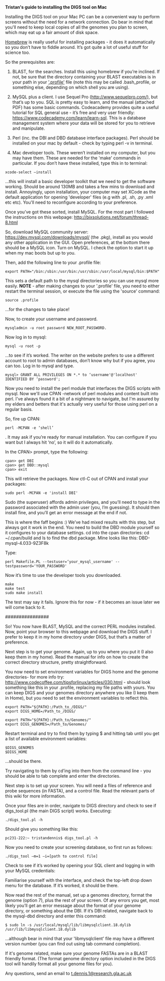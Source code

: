 **Tristan's guide to installing the DIGS tool on Mac**

Installing the DIGS tool on your Mac PC can be a convenient way to perform screens without the need for a network connection. Do bear in mind that you'll need to keep local copies of all the genomes you plan to screen, which may eat up a fair amount of disk space.  

[Homebrew](http://brew.sh/) is really useful for installing packages - it does it automatically so you don’t have to fiddle around. It’s got quite a lot of useful stuff for science too.

So the prerequisites are:

1. BLAST, for the searches. Install this using homebrew if you’re inclined. If not, be sure that the directory containing your BLAST executables is in your path in your ['.profile'](http://www.theunixschool.com/2011/07/what-is-profile-file.html) file (note this may be called .bash_profile, or something else, depending on which shell you are using).

2. MySQL plus a client. I use Sequel Pro (http://www.sequelpro.com/), but that’s up to you. SQL is pretty easy to learn, and the manual (attached PDF) has some basic commands. Codeacademy provides quite a useful tutorial for SQL general use - it’s free and very user friendly: https://www.codecademy.com/learn/learn-sql. This is a database management system where your data will be stored for you to retrieve and manipulate.

3. Perl (inc. the DBI and DBD database interface packages). Perl should be installed on your mac by default - check by typing perl -v in terminal.

4. Mac developer tools. These weren’t installed on my computer, but you may have them. These are needed for the 'make' commands in particular. If you don’t have these installed, type this in to terminal: 

```
xcode-select —install
```
...this will install a basic developer toolkit that we need to get the software working. Should be around 130MB and takes a few mins to download and install. Annoyingly, upon installation, your computer may set XCode as the default application for opening 'developer' files (e.g with .pl, .sh, .py .xml etc etc). You'll need to reconfigure according to your preference.

Once you’ve got these sorted, install MySQL. For the most part I followed the instructions on this webpage: http://bixsolutions.net/forum/thread-8.html

So, download MySQL community server: https://dev.mysql.com/downloads/mysql/ (the .pkg), install as you would any other application in the GUI. Open preferences, at the bottom there should be a MySQL icon. Turn on MySQL. I check the option to start it up when my mac boots but up to you.

Then, add the following line to your .profile file: 

```
export PATH="/bin:/sbin:/usr/bin:/usr/sbin:/usr/local/mysql/bin:$PATH"
```
This sets a default path to the mysql directories so you can use mysql more easily.  **NOTE** - after making changes to your '.profile' file, you need to either restart the terminal session, or execute the file using the 'source' command:

```
source .profile
```

...for the changes to take place!

Now, to create your username and password. 

```
mysqladmin -u root password NEW_ROOT_PASSWORD. 
```

Now log in to mysql: 

```
mysql -u root -p
```

...to see if it’s worked. The writer on the website prefers to use a different account to root to admin databases, don’t know why but if you agree, you can too. Log in to mysql and type.

```
mysql> GRANT ALL PRIVILEGES ON *.* to ‘username'@'localhost' IDENTIFIED BY ‘password';
```
Now you need to install the perl module that interfaces the DIGS scripts with mysql. Now we'll use CPAN -network of perl modules and content built into perl. I've always found it a bit of a nightmare to navigate, but I'm assured by my elders and betters that it's actually very useful for those using perl on a regular basis.

So, fire up CPAN:

```
perl -MCPAN -e ‘shell’
```

. It may ask if you’re ready for manual installation. You can configure if you want but I always hit ‘no’, so it will do it automatically.


In the CPAN> prompt, type the following:

```
cpan> get DBI
cpan> get DBD::mysql
cpan> exit
```

This will retrieve the packages. Now ctl-C out of CPAN and install your packages:

```
sudo perl -MCPAN -e 'install DBI'
```

Sudo (the superuser) affords admin privileges, and you’ll need to type in the password associated with the admin user (you, I’m guessing). It should then install fine, and you’ll get an error message at the end if not.

This is where the faff begins :) We’ve had mixed results with this step, but always got it work in the end. You need to build the DBD module yourself so it configures to your database settings. cd into the cpan directories: cd ~/.cpan/build and ls to find the dbd package. Mine looks like this: DBD-mysql-4.033-9Z3F8k

Type:

```
perl Makefile.PL --testuser=‘your_mysql_username' --testpassword='YOUR_PASSWORD'
```

Now it’s time to use the developer tools you downloaded. 

```
make
make test
sudo make install
```

The test may say it fails. Ignore this for now - if it becomes an issue later we will come back to it.


################

So! You now have BLAST, MySQL and the correct PERL modules installed. Now, point your browser to this webpage and download the DIGS stuff. I prefer to keep it in my home directory under DIGS, but that’s a matter of preference.

Next step is to get your genome. Again, up to you where you put it (I also keep them in my home). Read the manual for info on how to create the correct directory structure, pretty straightforward.

You now need to set environment variables for DIGS home and the genome directories- for more info try: http://www.codecoffee.com/tipsforlinux/articles/030.html - should look something like this in your .profile, replacing my file paths with yours. You can keep DIGS and your genomes directory anywhere you like (I keep them in Home), but you need to set the environment variables to reflect this.

```
export PATH="${PATH}:/Path_to_/DIGS/"
export DIGS_HOME=/Path_to_/DIGS/          

export PATH="${PATH}:/Path_to/Genomes/"
export DIGS_GENOMES=/Path_to/Genomes/
```

Restart terminal and try to find them by typing $ and hitting tab until you get a list of available environment variables:

```
$DIGS_GENOMES 
$DIGS_HOME 
```

...should be there.

Try navigating to them by cd’ing into them from the command line - you should be able to tab complete and enter the directories.

Next step is to set up your screen. You will need a files of reference and probe sequences (in FASTA), and a control file. Read the relevant parts of this wiki for more information.

Once your files are in order, navigate to DIGS directory and check to see if digs_tool.pl (the main DIGS script) works. Executing:

```
./digs_tool.pl -h
```

Should give you something like this:

```
pc231-222:~ tristandennis$ digs_tool.pl -h

```
Now you need to create your screening database, so first run as follows:

```
./digs_tool –m=1 –i=[path to control file]
```

Check to see if it’s worked by opening your SQL client and logging in with your MySQL credentials:

Familiarise yourself with the interface, and check the top-left drop down menu for the database. If it’s worked, it should be there.

Now read the rest of the manual, set up a genomes directory, format the genome (option 7), plus the rest of your screen. Of any errors you get, most likely you’ll get an error message about the format of your genome directory, or something about the DBI. If it’s DBI related, navigate back to the mysql-dbd directory and enter this command:

```
$ sudo ln -s /usr/local/mysql/lib/libmysqlclient.18.dylib /usr/lib/libmysqlclient.18.dylib
```
...although bear in mind that your 'libmysqlclient' file may have a different version number (you can find out using tab command completion).

If it's genome related, make sure your genome FASTAs are in a BLAST friendly format. (The format genome directory option included in the DIGS tool will handily format all your genome files for you).

Any questions, send an email to t.dennis.1@research.gla.ac.uk